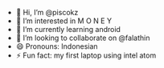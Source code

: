 - 👋 Hi, I’m @piscokz
- 👀 I’m interested in M O N E Y
- 🌱 I’m currently learning android
- 💞️ I’m looking to collaborate on @falathin
- 😄 Pronouns: Indonesian
- ⚡ Fun fact: my first laptop using intel atom
  <!-- - 📫 How to reach me ... -->

<!---
piscokz/piscokz is a ✨ special ✨ repository because its `README.md` (this file) appears on your GitHub profile.
You can click the Preview link to take a look at your changes.
--->
